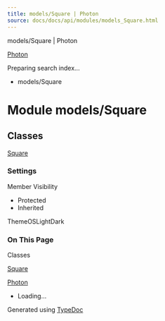 ```yaml
---
title: models/Square | Photon
source: docs/docs/api/modules/models_Square.html
---
```


models/Square | Photon

[Photon](../index.md)




Preparing search index...

* models/Square

# Module models/Square

## Classes

[Square](../classes/models_Square.Square.md)

### Settings

Member Visibility

* Protected
* Inherited

ThemeOSLightDark

### On This Page

Classes

[Square](#square)

[Photon](../index.md)

* Loading...

Generated using [TypeDoc](https://typedoc.org/)
